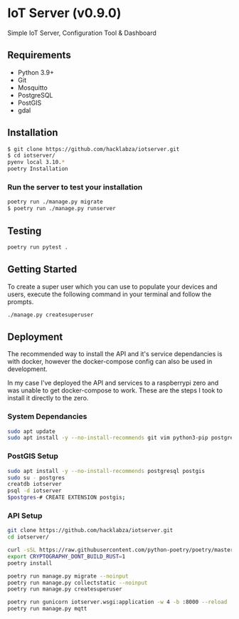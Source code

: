 # IoT Server (v0.9.0)

Simple IoT Server, Configuration Tool & Dashboard

## Requirements

- Python 3.9+
- Git
- Mosquitto
- PostgreSQL
- PostGIS
- gdal

## Installation

```bash
$ git clone https://github.com/hacklabza/iotserver.git
$ cd iotserver/
pyenv local 3.10.*
poetry Installation
```

### Run the server to test your installation

```bash
poetry run ./manage.py migrate
$ poetry run ./manage.py runserver
```

## Testing

```bash
poetry run pytest .
```

## Getting Started

To create a super user which you can use to populate your devices and users, execute the following command in your terminal and follow the prompts.

```bash
./manage.py createsuperuser
```

## Deployment

The recommended way to install the API and it's service dependancies is with docker, however the docker-compose config can also be used in development.

In my case I've deployed the API and services to a raspberrypi zero and was unable to get docker-compose to work. These are the steps I took to install it directly to the zero.

### System Dependancies

```bash
sudo apt update
sudo apt install -y --no-install-recommends git vim python3-pip postgresql-client gdal-bin libgdal-dev libffi-dev openssl
```

### PostGIS Setup

```bash
sudo apt install -y --no-install-recommends postgresql postgis
sudo su - postgres
creatdb iotserver
psql -d iotserver
$postgres-# CREATE EXTENSION postgis;
```

### API Setup

```bash
git clone https://github.com/hacklabza/iotserver.git
cd iotserver/

curl -sSL https://raw.githubusercontent.com/python-poetry/poetry/master/get-poetry.py | python -
export CRYPTOGRAPHY_DONT_BUILD_RUST=1
poetry install

poetry run manage.py migrate --noinput
poetry run manage.py collectstatic --noinput
poetry run manage.py createsuperuser

poetry run gunicorn iotserver.wsgi:application -w 4 -b :8000 --reload
poetry run manage.py mqtt
```
